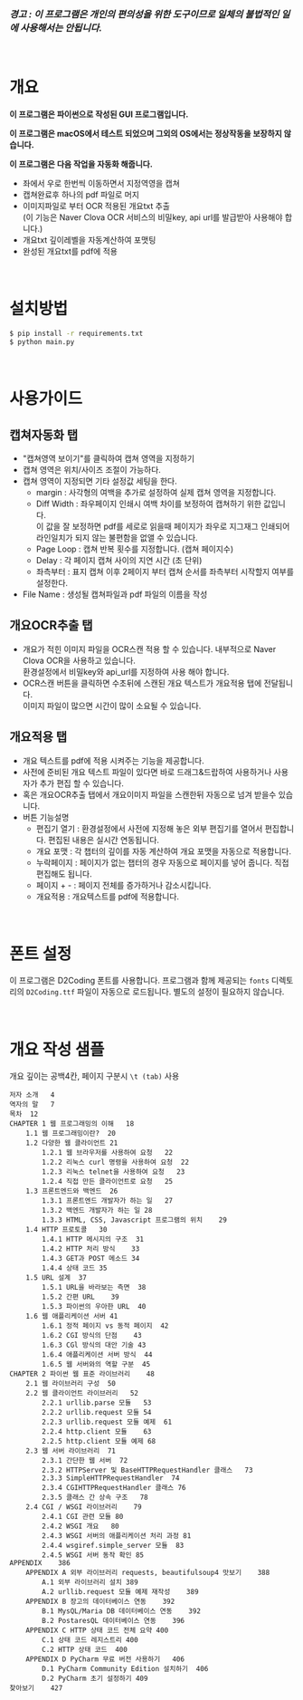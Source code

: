 ### *경고 : 이 프로그램은 개인의 편의성을 위한 도구이므로 일체의 불법적인 일에 사용해서는 안됩니다.*

<br />

# 개요
**이 프로그램은 파이썬으로 작성된 GUI 프로그램입니다.**  

**이 프로그램은 macOS에서 테스트 되었으며 그외의 OS에서는 정상작동을 보장하지 않습니다.**  

**이 프로그램은 다음 작업을 자동화 해줍니다.**
- 좌에서 우로 한번씩 이동하면서 지정역영을 캡쳐
- 캡쳐완료후 하나의 pdf 파일로 머지
- 이미지파일로 부터 OCR 적용된 개요txt 추출  
  (이 기능은 Naver Clova OCR 서비스의 비밀key, api url를 발급받아 사용해야 합니다.)
- 개요txt 깊이레벨을 자동계산하여 포맷팅
- 완성된 개요txt를 pdf에 적용

<br />

# 설치방법
```bash
$ pip install -r requirements.txt
$ python main.py
```

<br />

# 사용가이드
## 캡쳐자동화 탭
- "캡쳐영역 보이기"를 클릭하여 캡쳐 영역을 지정하기
- 캡쳐 영역은 위치/사이즈 조절이 가능하다.
- 캡쳐 영역이 지정되면 기타 설정값 세팅을 한다.  
  - margin : 사각형의 여백을 추가로 설정하여 실제 캡쳐 영역을 지정합니다.
  - Diff Width : 좌우페이지 인쇄시 여백 차이를 보정하여 캡쳐하기 위한 값입니다.  
    이 값을 잘 보정하면 pdf를 세로로 읽을때 페이지가 좌우로 지그재그 인쇄되어 라인일치가 되지 않는 불편함을 없앨 수 있습니다.
  - Page Loop : 캡쳐 반복 횟수를 지정합니다. (캡쳐 페이지수)
  - Delay : 각 페이지 캡쳐 사이의 지연 시간 (초 단위)
  - 좌측부터 : 표지 캡쳐 이후 2페이지 부터 캡쳐 순서를 좌측부터 시작할지 여부를 설정한다.
- File Name : 생성될 캡쳐파일과 pdf 파일의 이름을 작성

## 개요OCR추출 탭
- 개요가 적힌 이미지 파일을 OCR스캔 적용 할 수 있습니다. 내부적으로 Naver Clova OCR을 사용하고 있습니다.  
  환경설정에서 비밀key와 api_url를 지정하여 사용 해야 합니다.
- OCR스캔 버튼을 클릭하면 수초뒤에 스캔된 개요 텍스트가 개요적용 탭에 전달됩니다.  
  이미지 파일이 많으면 시간이 많이 소요될 수 있습니다.

## 개요적용 탭
- 개요 텍스트를 pdf에 적용 시켜주는 기능을 제공합니다.
- 사전에 준비된 개요 텍스트 파일이 있다면 바로 드래그&드랍하여 사용하거나 사용자가 추가 편집 할 수 있습니다.
- 혹은 개요OCR추출 탭에서 개요이미지 파일을 스캔한뒤 자동으로 넘겨 받을수 있습니다.
- 버튼 기능설명 
  - 편집기 열기 : 환경설정에서 사전에 지정해 놓은 외부 편집기를 열어서 편집합니다. 편집된 내용은 실시간 연동됩니다. 
  - 개요 포맷 : 각 챕터의 깊이를 자동 계산하여 개요 포맷을 자동으로 적용합니다. 
  - 누락페이지 : 페이지가 없는 챕터의 경우 자동으로 페이지를 넣어 줍니다. 직접 편집해도 됩니다.
  - 페이지 + - : 페이지 전체를 증가하거나 감소시킵니다.
  - 개요적용 : 개요텍스트를 pdf에 적용합니다.  

<br />

# 폰트 설정
이 프로그램은 D2Coding 폰트를 사용합니다. 
프로그램과 함께 제공되는 `fonts` 디렉토리의 `D2Coding.ttf` 파일이 자동으로 로드됩니다.
별도의 설정이 필요하지 않습니다.  

<br />

# 개요 작성 샘플
개요 깊이는 공백4칸, 페이지 구분시 `\t (tab)` 사용
```plaintext
저자 소개	4
역자의 말	7
목차	12
CHAPTER 1 웹 프로그래밍의 이해	18
    1.1 웹 프로그래밍이란?	20
    1.2 다양한 웹 클라이언트	21
        1.2.1 웹 브라우저를 사용하여 요청	22
        1.2.2 리눅스 curl 명령을 사용하여 요청	22
        1.2.3 리눅스 telnet을 사용하여 요청	23
        1.2.4 직접 만든 클라이언트로 요청	25
    1.3 프론트엔드와 백엔드	26
        1.3.1 프론트엔드 개발자가 하는 일	27
        1.3.2 백엔드 개발자가 하는 일	28
        1.3.3 HTML, CSS, Javascript 프로그램의 위치	29
    1.4 HTTP 프로토콜	30
        1.4.1 HTTP 메시지의 구조	31
        1.4.2 HTTP 처리 방식	33
        1.4.3 GET과 POST 메소드	34
        1.4.4 상태 코드	35
    1.5 URL 설계	37
        1.5.1 URL을 바라보는 측면	38
        1.5.2 간편 URL	39
        1.5.3 파이썬의 우아한 URL	40
    1.6 웹 애플리케이션 서버	41
        1.6.1 정적 페이지 vs 동적 페이지	42
        1.6.2 CGI 방식의 단점	43
        1.6.3 CGl 방식의 대안 기술	43
        1.6.4 애플리케이션 서버 방식	44
        1.6.5 웹 서버와의 역할 구분	45
CHAPTER 2 파이썬 웹 표준 라이브러리	48
    2.1 웹 라이브러리 구성	50
    2.2 웹 클라이언트 라이브러리	52
        2.2.1 urllib.parse 모듈	53
        2.2.2 urllib.request 모듈	54
        2.2.3 urllib.request 모듈 예제	61
        2.2.4 http.client 모듈	63
        2.2.5 http.client 모듈 예제	68
    2.3 웹 서버 라이브러리	71
        2.3.1 간단한 웹 서버	72
        2.3.2 HTTPServer 및 BaseHTTPRequestHandler 클래스	73
        2.3.3 SimpleHTTPRequestHandler	74
        2.3.4 CGIHTTPRequestHandler 클래스	76
        2.3.5 클래스 간 상속 구조	78
    2.4 CGI / WSGI 라이브러리	79
        2.4.1 CGI 관련 모듈	80
        2.4.2 WSGI 개요	80
        2.4.3 WSGI 서버의 애플리케이션 처리 과정	81
        2.4.4 wsgiref.simple_server 모듈	83
        2.4.5 WSGI 서버 동작 확인	85
APPENDIX	386
    APPENDIX A 외부 라이브러리 requests, beautifulsoup4 맛보기	388
        A.1 외부 라이브러리 설치	389
        A.2 urllib.request 모듈 예제 재작성	389
    APPENDIX B 장고의 데이터베이스 연동	392
        B.1 MysQL/Maria DB 데이터베이스 연동	392
        B.2 PostaresQL 데이터베이스 연동	396
    APPENDIX C HTTP 상태 코드 전체 요약	400
        C.1 상태 코드 레지스트리	400
        C.2 HTTP 상태 코드	400
    APPENDIX D PyCharm 무료 버전 사용하기	406
        D.1 PyCharm Community Edition 설치하기	406
        D.2 PyCharm 초기 설정하기	409
찾아보기	427
```
